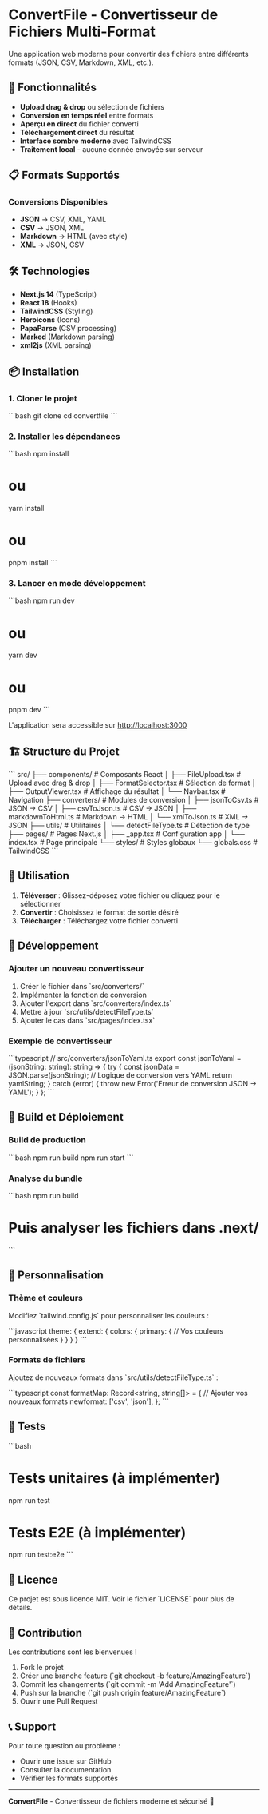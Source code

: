 # ConvertFile - Convertisseur de Fichiers Multi-Format

Une application web moderne pour convertir des fichiers entre différents formats (JSON, CSV, Markdown, XML, etc.).

## 🚀 Fonctionnalités

- **Upload drag & drop** ou sélection de fichiers
- **Conversion en temps réel** entre formats
- **Aperçu en direct** du fichier converti
- **Téléchargement direct** du résultat
- **Interface sombre moderne** avec TailwindCSS
- **Traitement local** - aucune donnée envoyée sur serveur

## 📋 Formats Supportés

### Conversions Disponibles

- **JSON** → CSV, XML, YAML
- **CSV** → JSON, XML
- **Markdown** → HTML (avec style)
- **XML** → JSON, CSV

## 🛠️ Technologies

- **Next.js 14** (TypeScript)
- **React 18** (Hooks)
- **TailwindCSS** (Styling)
- **Heroicons** (Icons)
- **PapaParse** (CSV processing)
- **Marked** (Markdown parsing)
- **xml2js** (XML parsing)

## 📦 Installation

### 1. Cloner le projet

\`\`\`bash
git clone <repository-url>
cd convertfile
\`\`\`

### 2. Installer les dépendances

\`\`\`bash
npm install
# ou
yarn install
# ou
pnpm install
\`\`\`

### 3. Lancer en mode développement

\`\`\`bash
npm run dev
# ou
yarn dev
# ou
pnpm dev
\`\`\`

L'application sera accessible sur [http://localhost:3000](http://localhost:3000)

## 🏗️ Structure du Projet

\`\`\`
src/
├── components/           # Composants React
│   ├── FileUpload.tsx   # Upload avec drag & drop
│   ├── FormatSelector.tsx # Sélection de format
│   ├── OutputViewer.tsx # Affichage du résultat
│   └── Navbar.tsx       # Navigation
├── converters/          # Modules de conversion
│   ├── jsonToCsv.ts    # JSON → CSV
│   ├── csvToJson.ts    # CSV → JSON
│   ├── markdownToHtml.ts # Markdown → HTML
│   └── xmlToJson.ts    # XML → JSON
├── utils/              # Utilitaires
│   └── detectFileType.ts # Détection de type
├── pages/              # Pages Next.js
│   ├── _app.tsx        # Configuration app
│   └── index.tsx       # Page principale
└── styles/             # Styles globaux
    └── globals.css     # TailwindCSS
\`\`\`

## 🎯 Utilisation

1. **Téléverser** : Glissez-déposez votre fichier ou cliquez pour le sélectionner
2. **Convertir** : Choisissez le format de sortie désiré
3. **Télécharger** : Téléchargez votre fichier converti

## 🔧 Développement

### Ajouter un nouveau convertisseur

1. Créer le fichier dans \`src/converters/\`
2. Implémenter la fonction de conversion
3. Ajouter l'export dans \`src/converters/index.ts\`
4. Mettre à jour \`src/utils/detectFileType.ts\`
5. Ajouter le cas dans \`src/pages/index.tsx\`

### Exemple de convertisseur

\`\`\`typescript
// src/converters/jsonToYaml.ts
export const jsonToYaml = (jsonString: string): string => {
  try {
    const jsonData = JSON.parse(jsonString);
    // Logique de conversion vers YAML
    return yamlString;
  } catch (error) {
    throw new Error('Erreur de conversion JSON → YAML');
  }
};
\`\`\`

## 📱 Build et Déploiement

### Build de production

\`\`\`bash
npm run build
npm run start
\`\`\`

### Analyse du bundle

\`\`\`bash
npm run build
# Puis analyser les fichiers dans .next/
\`\`\`

## 🎨 Personnalisation

### Thème et couleurs

Modifiez \`tailwind.config.js\` pour personnaliser les couleurs :

\`\`\`javascript
theme: {
  extend: {
    colors: {
      primary: {
        // Vos couleurs personnalisées
      }
    }
  }
}
\`\`\`

### Formats de fichiers

Ajoutez de nouveaux formats dans \`src/utils/detectFileType.ts\` :

\`\`\`typescript
const formatMap: Record<string, string[]> = {
  // Ajouter vos nouveaux formats
  newformat: ['csv', 'json'],
};
\`\`\`

## 🧪 Tests

\`\`\`bash
# Tests unitaires (à implémenter)
npm run test

# Tests E2E (à implémenter)
npm run test:e2e
\`\`\`

## 📄 Licence

Ce projet est sous licence MIT. Voir le fichier \`LICENSE\` pour plus de détails.

## 🤝 Contribution

Les contributions sont les bienvenues ! 

1. Fork le projet
2. Créer une branche feature (\`git checkout -b feature/AmazingFeature\`)
3. Commit les changements (\`git commit -m 'Add AmazingFeature'\`)
4. Push sur la branche (\`git push origin feature/AmazingFeature\`)
5. Ouvrir une Pull Request

## 📞 Support

Pour toute question ou problème :

- Ouvrir une issue sur GitHub
- Consulter la documentation
- Vérifier les formats supportés

---

**ConvertFile** - Convertisseur de fichiers moderne et sécurisé 🚀 